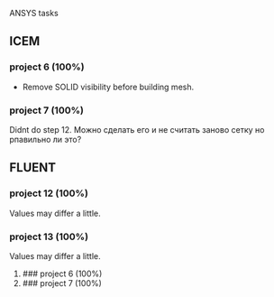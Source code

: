 ANSYS tasks

## ICEM
### project 6 (100%)
- Remove SOLID visibility before building mesh.
### project 7 (100%)
Didnt do step 12. Можно сделать его и не считать заново сетку но рпавильно ли это?
## FLUENT
### project 12 (100%)
Values may differ a little.
### project 13 (100%)
Values may differ a little.

<ol>
  <li>### project 6 (100%)</li>
  <li>### project 7 (100%)</li>
</ol>
